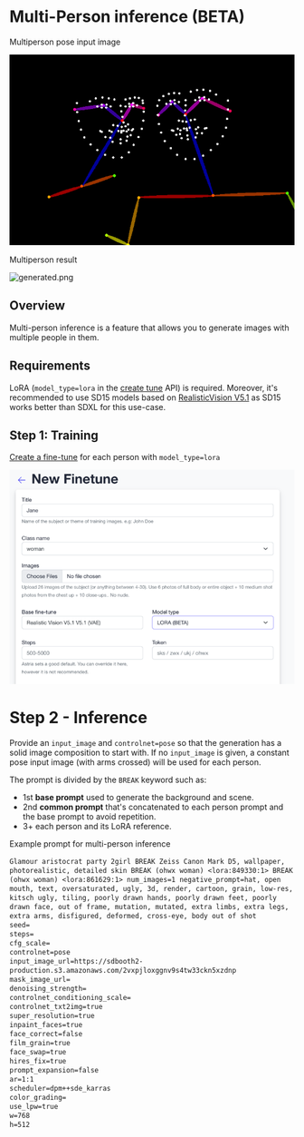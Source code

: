 # Multi-Person inference (BETA)

<div style={{ display: "grid", 'grid-template-columns': '1fr 1fr', gap: '1.5rem' }}>
<div>
<figcaption>Multiperson pose input image</figcaption>

![source.png](./img/multiperson-pose.png)
</div>

<div>
<figcaption>Multiperson result</figcaption>

![generated.png](./img/multiperson.png)
</div>

</div>

## Overview
Multi-person inference is a feature that allows you to generate images with multiple people in them. 

## Requirements
LoRA (`model_type=lora` in the [create tune](/docs/api/tune/create) API) is required.
Moreover, it's recommended to use SD15 models based on [RealisticVision V5.1](https://www.astria.ai/gallery/tunes/690204/prompts) as SD15 works better than SDXL for this use-case.

## Step 1: Training
[Create a fine-tune](https://www.astria.ai/tunes/new) for each person with `model_type=lora`

![img.png](./img/multiperson-training.png)

# Step 2 - Inference
Provide an `input_image` and `controlnet=pose` so that the generation has a solid image composition to start with.
If no `input_image` is given, a constant pose input image (with arms crossed) will be used for each person.

The prompt is divided by the `BREAK` keyword such as:
* 1st **base prompt** used to generate the background and scene.
* 2nd **common prompt** that's concatenated to each person prompt and the base prompt to avoid repetition.
* 3+ each person and its LoRA reference.

Example prompt for multi-person inference

```text
Glamour aristocrat party 2girl BREAK Zeiss Canon Mark D5, wallpaper, photorealistic, detailed skin BREAK (ohwx woman) <lora:849330:1> BREAK (ohwx woman) <lora:861629:1> num_images=1 negative_prompt=hat, open mouth, text, oversaturated, ugly, 3d, render, cartoon, grain, low-res, kitsch ugly, tiling, poorly drawn hands, poorly drawn feet, poorly drawn face, out of frame, mutation, mutated, extra limbs, extra legs, extra arms, disfigured, deformed, cross-eye, body out of shot 
seed= 
steps= 
cfg_scale= 
controlnet=pose 
input_image_url=https://sdbooth2-production.s3.amazonaws.com/2vxpjloxggnv9s4tw33ckn5xzdnp 
mask_image_url= 
denoising_strength= 
controlnet_conditioning_scale= 
controlnet_txt2img=true 
super_resolution=true 
inpaint_faces=true 
face_correct=false
film_grain=true
face_swap=true
hires_fix=true
prompt_expansion=false
ar=1:1
scheduler=dpm++sde_karras
color_grading=
use_lpw=true
w=768
h=512
```

